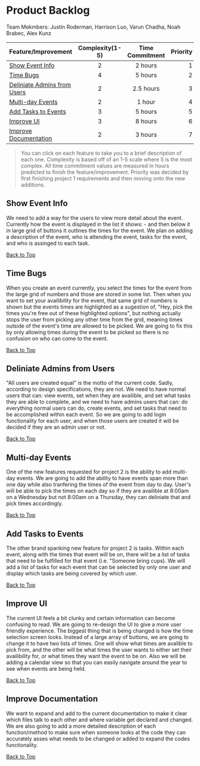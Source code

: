 # <a name = "Top"></a>Product Backlog 
 Team Mekmbers: Justin Roderman, Harrison Luo, Varun Chadha, Noah Brabec, Alex Kunz

|Feature/Improvement                            | Complexity(1-5)   | Time Commitment | Priority |
| --------------------------------------------- |:-----------------:|:---------------:|---------:|
| [Show Event Info](#EventInfo)                 | 2                 | 2 hours         | 1        |
| [Time Bugs](#TimeBugs)                        | 4                 | 5 hours         | 2        |
| [Deliniate Admins from Users](#AdminFunction) | 2                 | 2.5 hours       | 3        |
| [Multi-day Events](#Multi-day)                | 2                 | 1 hour          | 4        |
| [Add Tasks to Events](#Tasks)                 | 3                 | 5 hours         | 5        |
| [Improve UI](#ImproveUI)                      | 3                 | 8 hours         | 6        |
| [Improve Documentation](#ImproveDoc)          | 2                 | 3 hours         | 7        |

>You can click on each feature to take you to a brief description of each one. Complexity is based
off of an 1-5 scale where 5 is the most complex. All time commitment values are measured in hours
predicted to finish the feature/improvement. Priority was decided by first finishing project 1 
requirements and then moving onto the new additions. 

## <a name = "EventInfo"></a> Show Event Info
 We need to add a way for the users to view more detail about the event. Currently how the event is
 displayed in the list it shows: <The name of the event> - <Date of the Event> and then below it in
 large grid of buttons it outlines the times for the event. We plan on adding a description of the 
 event, who is attending the event, tasks for the event, and who is assinged to each task. 
 
[Back to Top](#Top)
 
## <a name = "TimeBugs"></a>Time Bugs
 When you create an event currently, you select the times for the event from the large grid of numbers
 and those are stored in some list. Then when you want to set your availibility for the event, that 
 same grid of numbers is shown but the events times are highlighted as a sugestion of, "Hey, pick the
 times you're free out of these highlighted options", but nothing actually stops the user from picking
 any other time from the grid, meaning times outside of the event's time are allowed to be picked. We 
 are going to fix this by only allowing times during the event to be picked so there is no confusion on
 who can come to the event. 
 
[Back to Top](#Top)
## <a name = "AdminFunction"></a>Deliniate Admins from Users
 "All users are created equal" is the motto of the current code. Sadly, according to design specifications,
 they are not. We need to have normal users that can: view events, set when they are availible, and set what 
 tasks they are able to complete, and we need to have admins users that can: do everything normal users can do,
 create events, and set tasks that need to be accomplished within each event. So we are going to add login 
 functionality for each user, and when those users are created it will be decided if they are an admin user or 
 not. 

[Back to Top](#Top)
## <a name = "Multi-day"></a>Multi-day Events
 One of the new features requested for project 2 is the ability to add multi-day events. We are going to add the
 ability to have events span more than one day while also tranfering the times of the event from day to day. 
 User's will be able to pick the times on each day so if they are availible at 8:00am on a Wednesday but not 
 8:00am on a Thursday, they can deliniate that and pick times accordingly. 

[Back to Top](#Top)
## <a name = "Tasks"></a>Add Tasks to Events
 The other brand spanking new feature for project 2 is tasks. Within each event, along with the times that event
 will be on, there will be a list of tasks that need to be fulfilled for that event (i.e. "Someone bring cups). 
 We will add a list of tasks for each event that can be selected by only one user and display which tasks are 
 being covered by which user. 

[Back to Top](#Top)
## <a name = "ImproveUI"></a>Improve UI
 The current UI feels a bit clunky and certain information can become confusing to read. We are going to re-design
 the UI to give a more user friendly experience. The biggest thing that is being changed is how the time selection
 screen looks. Instead of a large array of buttons, we are going to change it to have two lists of times. One will
 show what times are avalible to pick from, and the other will be what times the user wants to either set their 
 availibility for, or what times they want the event to be on. Also we will be adding a calendar view so that you
 can easily navigate around the year to see when events are being held. 

[Back to Top](#Top)
## <a name = "ImproveDoc"></a>Improve Documentation
 We want to expand and add to the current documentation to make it clear which files talk to each other and where
 variable get declared and changed. We are also going to add a more detailed description of each function/method 
 to make sure when someone looks at the code they can accurately asses what needs to be changed or added to expand
 the codes functionality. 

[Back to Top](#Top)
